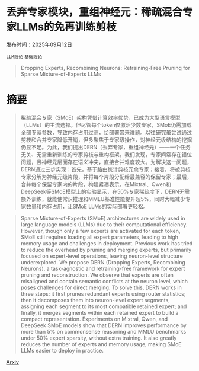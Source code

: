 # 丢弃专家模块，重组神经元：稀疏混合专家LLMs的免再训练剪枝

发布时间：2025年09月12日

`LLM理论` `基础理论`

> Dropping Experts, Recombining Neurons: Retraining-Free Pruning for Sparse Mixture-of-Experts LLMs

# 摘要

> 稀疏混合专家（SMoE）架构凭借计算效率优势，已成为大型语言模型（LLMs）的主流选择。但尽管每个token仅激活少数专家，SMoE仍需加载全部专家参数，导致内存占用过高，给部署带来难题。以往研究虽尝试通过剪枝和合并专家降低开销，但多聚焦于专家级操作，对神经元级结构的挖掘仍显不足。为此，我们提出DERN（丢弃专家，重组神经元）——一个任务无关、无需重新训练的专家剪枝与重构框架。我们发现，专家间常存在错位问题，且神经元层面存在语义冲突，直接合并难度较大。为解决这一问题，DERN通过三步实现：首先，基于路由统计剪枝冗余专家；接着，将被剪枝专家分解为神经元级片段，并将每个片段分配给最兼容的保留专家；最后，合并每个保留专家内的片段，构建紧凑表示。在Mixtral、Qwen和DeepSeek等SMoE模型上的实验显示，在50%专家稀疏度下，DERN无需额外训练，就能使常识推理和MMLU基准性能提升超5%，同时大幅减少专家数量和内存占用，让SMoE LLMs的实际部署更轻松。

> Sparse Mixture-of-Experts (SMoE) architectures are widely used in large language models (LLMs) due to their computational efficiency. However, though only a few experts are activated for each token, SMoE still requires loading all expert parameters, leading to high memory usage and challenges in deployment. Previous work has tried to reduce the overhead by pruning and merging experts, but primarily focused on expert-level operations, leaving neuron-level structure underexplored. We propose DERN (Dropping Experts, Recombining Neurons), a task-agnostic and retraining-free framework for expert pruning and reconstruction. We observe that experts are often misaligned and contain semantic conflicts at the neuron level, which poses challenges for direct merging. To solve this, DERN works in three steps: it first prunes redundant experts using router statistics; then it decomposes them into neuron-level expert segments, assigning each segment to its most compatible retained expert; and finally, it merges segments within each retained expert to build a compact representation. Experiments on Mixtral, Qwen, and DeepSeek SMoE models show that DERN improves performance by more than 5% on commonsense reasoning and MMLU benchmarks under 50% expert sparsity, without extra training. It also greatly reduces the number of experts and memory usage, making SMoE LLMs easier to deploy in practice.

[Arxiv](https://arxiv.org/abs/2509.10377)